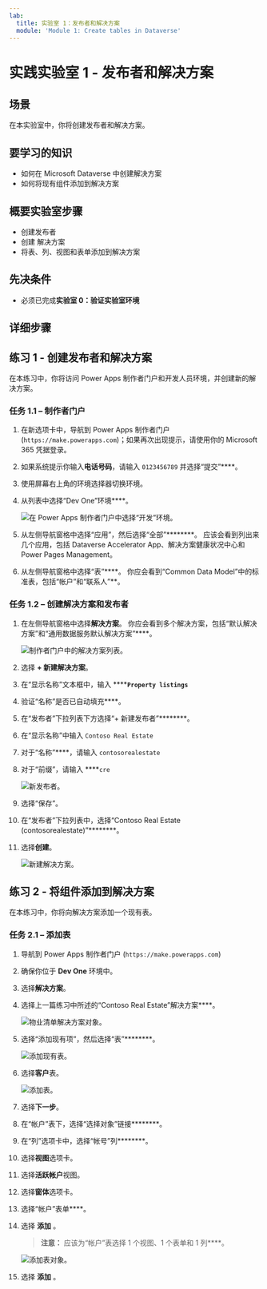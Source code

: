 ```yaml
---
lab:
  title: 实验室 1：发布者和解决方案
  module: 'Module 1: Create tables in Dataverse'
---
```


# 实践实验室 1 - 发布者和解决方案

## 场景

在本实验室中，你将创建发布者和解决方案。

## 要学习的知识

- 如何在 Microsoft Dataverse 中创建解决方案
- 如何将现有组件添加到解决方案

## 概要实验室步骤

- 创建发布者
- 创建  解决方案
- 将表、列、视图和表单添加到解决方案
  
## 先决条件

- 必须已完成**实验室 0：验证实验室环境**

## 详细步骤

## 练习 1 - 创建发布者和解决方案

在本练习中，你将访问 Power Apps 制作者门户和开发人员环境，并创建新的解决方案。

### 任务 1.1 – 制作者门户

1. 在新选项卡中，导航到 Power Apps 制作者门户 (`https://make.powerapps.com`)；如果再次出现提示，请使用你的 Microsoft 365 凭据登录。

1. 如果系统提示你输入**电话号码**，请输入 `0123456789` 并选择“提交”****。

1. 使用屏幕右上角的环境选择器切换环境。

1. 从列表中选择“Dev One”环境****。

    ![在 Power Apps 制作者门户中选择“开发”环境。](../media/select-dev-one-environment.png)

1. 从左侧导航窗格中选择“应用”，然后选择“全部”********。 应该会看到列出来几个应用，包括 Dataverse Accelerator App、解决方案健康状况中心和 Power Pages Management。

1. 从左侧导航窗格中选择“表”****。 你应会看到“Common Data Model”中的标准表，包括“帐户”和“联系人”**。

### 任务 1.2 – 创建解决方案和发布者

1. 在左侧导航窗格中选择**解决方案**。 你应会看到多个解决方案，包括“默认解决方案”和“通用数据服务默认解决方案”****。

    ![制作者门户中的解决方案列表。](../media/solutions-list.png)

1. 选择 **+ 新建解决方案**。

1. 在“显示名称”文本框中，输入 ******`Property listings`**

1. 验证“名称”是否已自动填充****。

1. 在“发布者”下拉列表下方选择“+ 新建发布者”********。

1. 在“显示名称”中输入 `Contoso Real Estate`

1. 对于“名称”****，请输入 `contosorealestate`

1. 对于“前缀”，请输入 ****`cre`

    ![新发布者。](../media/new-publisher.png)

1. 选择“保存”。

1. 在“发布者”下拉列表中，选择“Contoso Real Estate (contosorealestate)”********。

1. 选择**创建**。

    ![新建解决方案。](../media/new-solution.png)

## 练习 2 - 将组件添加到解决方案

在本练习中，你将向解决方案添加一个现有表。

### 任务 2.1 – 添加表

1. 导航到 Power Apps 制作者门户 (`https://make.powerapps.com`)

1. 确保你位于 **Dev One** 环境中。

1. 选择**解决方案**。

1. 选择上一篇练习中所述的“Contoso Real Estate”解决方案****。

    ![物业清单解决方案对象。](../media/solution-objects.png)

1. 选择“添加现有项”，然后选择“表”********。

    ![添加现有表。](../media/add-existing.png)

1. 选择**客户**表。

    ![添加表。](../media/add-tables.png)

1. 选择**下一步**。

1. 在“帐户”表下，选择“选择对象”链接********。

1. 在“列”选项卡中，选择“帐号”列********。

1. 选择**视图**选项卡。

1. 选择**活跃帐户**视图。

1. 选择**窗体**选项卡。

1. 选择“帐户”表单****。

1. 选择 **添加** 。

    > **注意：** 应该为“帐户”表选择 1 个视图、1 个表单和 1 列****。

    ![添加表对象。](../media/add-objects.png)

1. 选择 **添加** 。

